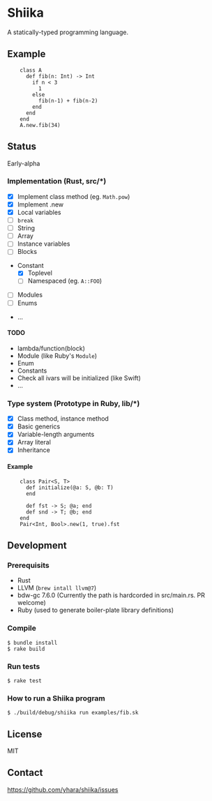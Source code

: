 # Shiika

A statically-typed programming language.

## Example

        class A
          def fib(n: Int) -> Int
            if n < 3
              1
            else
              fib(n-1) + fib(n-2)
            end
          end
        end
        A.new.fib(34)

## Status

Early-alpha

### Implementation (Rust, src/*)

- [x] Implement class method (eg. `Math.pow`)
- [x] Implement .new
- [x] Local variables
- [ ] `break`
- [ ] String
- [ ] Array
- [ ] Instance variables
- [ ] Blocks
- Constant
  - [x] Toplevel
  - [ ] Namespaced (eg. `A::FOO`)
- [ ] Modules
- [ ] Enums
- ...

#### TODO

- lambda/function(block)
- Module (like Ruby's `Module`)
- Enum
- Constants
- Check all ivars will be initialized (like Swift)
- ...

### Type system (Prototype in Ruby, lib/*)

- [x] Class method, instance method
- [x] Basic generics
- [x] Variable-length arguments
- [x] Array literal
- [x] Inheritance

#### Example

        class Pair<S, T>
          def initialize(@a: S, @b: T)
          end

          def fst -> S; @a; end
          def snd -> T; @b; end
        end
        Pair<Int, Bool>.new(1, true).fst

## Development

### Prerequisits

- Rust
- LLVM (`brew intall llvm@7`)
- bdw-gc 7.6.0 (Currently the path is hardcorded in src/main.rs. PR welcome)
- Ruby (used to generate boiler-plate library definitions)

### Compile

```
$ bundle install
$ rake build
```

### Run tests

```
$ rake test
```

### How to run a Shiika program

```
$ ./build/debug/shiika run examples/fib.sk
```

## License

MIT

## Contact

https://github.com/yhara/shiika/issues
